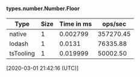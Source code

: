 #### types.number.Number.Floor

| Type | Size       | Time in ms | ops/sec |
|------|------------|------------|---------|
| native | 1 | 0.002799 | 357270.45 |
| lodash | 1 | 0.0131 | 76335.88 |
| tsTooling | 1 | 0.019999 | 50002.50 |

[2020-03-01 21:42:16 (UTC)]
